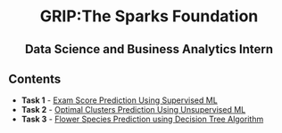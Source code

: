 
<h1 align="center"> 
GRIP:The Sparks Foundation
</h1>
<h2 align="center">
Data Science and Business Analytics Intern
 </h2>

## Contents

- <b>Task 1</b> - [Exam Score Prediction Using Supervised ML](https://github.com/tharunnayak14/TSF-Intern-Tasks/blob/main/Task-1%20Prediction%20using%20Supervised%20ML%20%20(Level%20-%20Beginner).ipynb)
- <b>Task 2</b> - [Optimal Clusters Prediction Using Unsupervised ML](https://github.com/tharunnayak14/TSF-Intern-Tasks/blob/main/Task-2%20Prediction%20using%20Unsupervised%20ML%20%20(Level%20-%20Beginner).ipynb)
- <b>Task 3</b> - [Flower Species Prediction using Decision Tree Algorithm](https://github.com/tharunnayak14/TSF-Intern-Tasks/blob/main/Task-3%20Prediction%20using%20Decision%20Tree%20%20Algorithm.ipynb)
